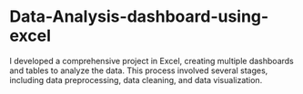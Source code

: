 # Data-Analysis-dashboard-using-excel
I developed a comprehensive project in Excel, creating multiple dashboards and tables to analyze the data. This process involved several stages, including data preprocessing, data cleaning, and data visualization.
